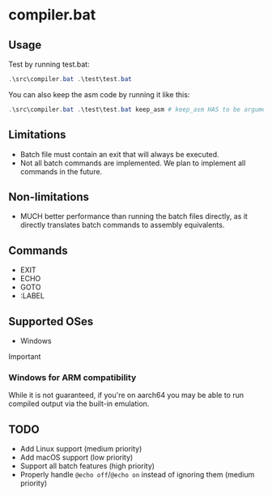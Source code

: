 # compiler.bat

## Usage

Test by running test.bat: 

```powershell
.\src\compiler.bat .\test\test.bat
```

You can also keep the asm code by running it like this:

```powershell
.\src\compiler.bat .\test\test.bat keep_asm # keep_asm HAS to be argument 2
```

## Limitations

* Batch file must contain an exit that will always be executed.
* Not all batch commands are implemented. We plan to implement all commands in the future.

## Non-limitations

* MUCH better performance than running the batch files directly, as it directly translates batch commands to assembly equivalents.

## Commands

* EXIT
* ECHO
* GOTO
* :LABEL

## Supported OSes

* Windows

> [!IMPORTANT]
>
> ### Windows for ARM compatibility
>
> While it is not guaranteed, if you're on aarch64 you may be able to run compiled output via the built-in emulation.

## TODO

* Add Linux support (medium priority)
* Add macOS support (low priority)
* Support all batch features (high priority)
* Properly handle `@echo off`/`@echo on` instead of ignoring them (medium priority)
